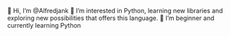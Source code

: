 👋 Hi, I’m @Alfredjank
👀 I’m interested in Python, learning new libraries and exploring new possibilities that offers this language.
🌱 I’m beginner and currently learning Python

<!---
Alfredjank/Alfredjank is a ✨ special ✨ repository because its `README.md` (this file) appears on your GitHub profile.
You can click the Preview link to take a look at your changes.
--->
